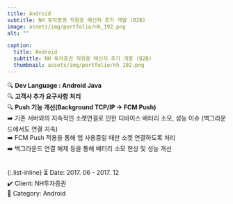 ```yaml
---
title: Android
subtitle: NH 투자증권 직원용 메신저 추가 개발 (B2B)
image: assets/img/portfolio/nh_192.png
alt: ""

caption:
  title: Android
  subtitle: NH 투자증권 직원용 메신저 추가 개발 (B2B)
  thumbnail: assets/img/portfolio/nh_192.png
---
```


🔍 <b>Dev Language : Android Java</b><br>
🔍 <b>고객사 추가 요구사항 처리</b><br>
🔍 <b>Push 기능 개선(Background TCP/IP -> FCM Push)</b><br>
➡️ 기존 서버와의 지속적인 소켓연결로 인한 디바이스 배터리 소모, 성능 이슈 (백그라운드에서도 연결 지속)<br>
➡️ FCM Push 적용을 통해 앱 사용중일 때만 소켓 연결하도록 처리<br>
➡️ 백그라운드 연결 해제 등을 통해 배터리 소모 현상 및 성능 개선<br>
<br>

{:.list-inline}
⏳ Date: 2017. 06 - 2017. 12<br>
✔️ Client: NH투자증권<br>
📌 Category: Android<br>